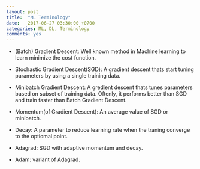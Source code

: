 ```yaml
---
layout: post
title:  "ML Terminology"
date:   2017-06-27 03:30:00 +0700
categories: ML, DL, Terminology
comments: yes
---
```


- (Batch) Gradient Descent: Well known method in Machine learning to 
learn minimize the cost function.
 
- Stochastic Gradient Descent(SGD): A gradient descent thats start tuning
 parameters by using a single training data.
 
- Minibatch Gradient Descent: A gredient descent thats tunes parameters 
based on subset of training data. Oftenly, it performs better than SGD and
train faster than Batch Gradient Descent.

- Momentum(of Gradient Descent): An average value of SGD or minibatch.

- Decay: A parameter to reduce learning rate when the traning converge to the
optiomal point.

- Adagrad: SGD with adaptive momentum and decay.

- Adam: variant of Adagrad.